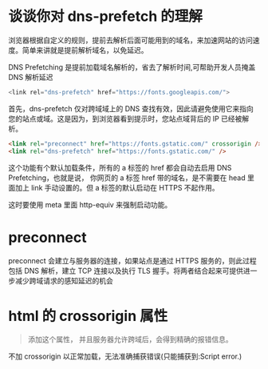 # 谈谈你对 dns-prefetch 的理解

浏览器根据自定义的规则，提前去解析后面可能用到的域名，来加速网站的访问速度。简单来讲就是提前解析域名，以免延迟。

DNS Prefetching 是提前加载域名解析的，省去了解析时间,可帮助开发人员掩盖 DNS 解析延迟

```js
<link rel="dns-prefetch" href="https://fonts.googleapis.com/">
```

首先，dns-prefetch 仅对跨域域上的 DNS 查找有效，因此请避免使用它来指向您的站点或域。这是因为，到浏览器看到提示时，您站点域背后的 IP 已经被解析。

```html
<link rel="preconnect" href="https://fonts.gstatic.com/" crossorigin />
<link rel="dns-prefetch" href="https://fonts.gstatic.com/" />
```

这个功能有个默认加载条件，所有的 a 标签的 href 都会自动去启用 DNS Prefetching，也就是说，
你网页的 a 标签 href 带的域名，是不需要在 head 里面加上 link 手动设置的。但 a 标签的默认启动在 HTTPS 不起作用。

这时要使用 meta 里面 http-equiv 来强制启动功能。

<meta http-equiv="x-dns-prefetch-control" content="on">

# preconnect

preconnect 会建立与服务器的连接，如果站点是通过 HTTPS 服务的，则此过程包括 DNS 解析，建立 TCP 连接以及执行 TLS 握手。将两者结合起来可提供进一步减少跨域请求的感知延迟的机会

# html 的 crossorigin 属性

> 添加这个属性， 并且服务器允许跨域后，会得到精确的报错信息。

不加 crossorigin 以正常加载，无法准确捕获错误(只能捕获到:Script error.)
